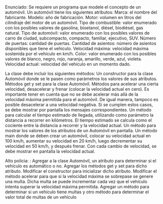 Enunciado:
Se requiere un programa que modele el concepto de un automóvil. Un automóvil tiene los siguientes atributos:
Marca: el nombre del fabricante.
Modelo: año de fabricación.
Motor: volumen en litros del cilindraje del motor de un automóvil.
Tipo de combustible: valor enumerado con los posibles valores de gasolina, bioetanol, diésel, biodiésel, gas natural.
Tipo de automóvil: valor enumerado con los posibles valores de carro de ciudad, subcompacto, compacto, familiar, ejecutivo, SUV.
Número de puertas: cantidad de puertas.
Cantidad de asientos: número de asientos disponibles que tiene el
vehículo.
Velocidad máxima: velocidad máxima sostenida por el vehículo en km/h.
Color: valor enumerado con los posibles valores de blanco, negro, rojo, naranja, amarillo, verde, azul, violeta.
Velocidad actual: velocidad del vehículo en un momento dado.

La clase debe incluir los siguientes métodos:
Un constructor para la clase Automóvil donde se le pasen como parámetros los valores de sus atributos.
Métodos get y set para la clase Automóvil.
Métodos para acelerar una cierta velocidad, desacelerar y frenar (colocar la velocidad actual en cero). Es importante tener en cuenta que no se debe acelerar más allá de la velocidad máxima permitida para el automóvil. De igual manera, tampoco es posible desacelerar a una velocidad negativa. Si se cumplen estos casos, se debe mostrar por pantalla los mensajes correspondientes.
Un método para calcular el tiempo estimado de llegada, utilizando como parámetro la distancia a recorrer en kilómetros. El tiempo estimado se calcula como el cociente entre la distancia a recorrer y la velocidad actual.
Un método para mostrar los valores de los atributos de un Automóvil en pantalla.
Un método main donde se deben crear un automóvil, colocar su velocidad actual en 100 km/h, aumentar su velocidad en 20 km/h, luego decrementar su velocidad en 50 km/h, y después frenar. Con cada cambio de velocidad, se debe mostrar en pantalla la velocidad actual.

Alto policia: :
Agregar a la clase Automóvil, un atributo para determinar si el vehículo es automático o no. Agregar los métodos get y set para dicho atributo. Modificar el constructor para inicializar dicho atributo.
Modificar el método acelerar para que si la velocidad máxima se sobrepase se genere una multa. Dicha multa se puede incrementar cada vez que el vehículo intenta superar la velocidad máxima permitida.
Agregar un método para determinar si un vehículo tiene multas y otro método para determinar el valor total de multas de un vehículo
